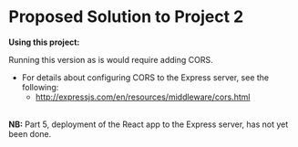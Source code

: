 # Proposed Solution to Project 2

**Using this project:**

Running this version as is would require adding CORS.
* For details about configuring CORS to the Express server, see the following:
  - http://expressjs.com/en/resources/middleware/cors.html

\
__NB:__ Part 5, deployment of the React app to the Express server, has not yet been done.
  
